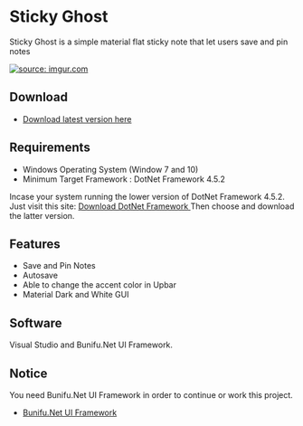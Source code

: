# Sticky Ghost

Sticky Ghost is a simple material flat sticky note that let users save and pin notes


<a href="https://imgur.com/rynTQ52"><img src="https://i.imgur.com/rynTQ52.png" title="source: imgur.com" /></a>

## Download 
* <a href="https://github.com/seizue/sticky_ghost/releases"> Download latest version here </a>

## Requirements
* Windows Operating System (Window 7 and 10)
* Minimum Target Framework : DotNet Framework 4.5.2 

Incase your system running the lower version of DotNet Framework 4.5.2. Just visit this site: <a href="https://www.microsoft.com/net/download/framework"> Download DotNet Framework </a>
Then choose and download the latter version.

## Features
* Save and Pin Notes
* Autosave
* Able to change the accent color in Upbar
* Material Dark and White GUI

## Software
Visual Studio and Bunifu.Net UI Framework.

## Notice
You need Bunifu.Net UI Framework in order to continue or work this project. 
* <a href="https://bunifuframework.com"> Bunifu.Net UI Framework </a>

